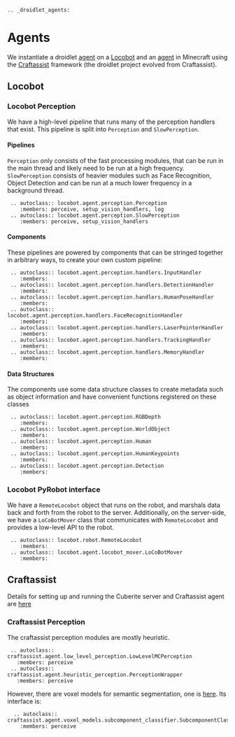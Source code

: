 ```eval_rst
.. _droidlet_agents:
```
# Agents
We instantiate a droidlet [agent](https://github.com/facebookresearch/droidlet/tree/agent_docs/locobot/agent) on a [Locobot](http://www.locobot.org/) and an [agent](https://github.com/facebookresearch/droidlet/tree/agent_docs/craftassist/agent) in Minecraft using the [Craftassist](https://arxiv.org/abs/1907.08584) framework (the droidlet project evolved from Craftassist).  

## Locobot ##

### Locobot Perception ###

We have a high-level pipeline that runs many of the perception handlers that exist.
This pipeline is split into `Perception` and `SlowPerception`.

#### Pipelines

`Perception` only consists of the fast processing modules, that can be run in the main thread and likely need to be run at a high frequency.
`SlowPerception` consists of heavier modules such as Face Recognition, Object Detection and can be run at a much lower frequency in a background thread.

```eval_rst
 .. autoclass:: locobot.agent.perception.Perception
    :members: perceive, setup_vision_handlers, log
 .. autoclass:: locobot.agent.perception.SlowPerception
    :members: perceive, setup_vision_handlers
```

#### Components

These pipelines are powered by components that can be stringed together in arbitrary ways, to create your own custom pipeline:

```eval_rst
 .. autoclass:: locobot.agent.perception.handlers.InputHandler
    :members:
 .. autoclass:: locobot.agent.perception.handlers.DetectionHandler
    :members:
 .. autoclass:: locobot.agent.perception.handlers.HumanPoseHandler
    :members:
 .. autoclass:: locobot.agent.perception.handlers.FaceRecognitionHandler
    :members:
 .. autoclass:: locobot.agent.perception.handlers.LaserPointerHandler
    :members:
 .. autoclass:: locobot.agent.perception.handlers.TrackingHandler
    :members:
 .. autoclass:: locobot.agent.perception.handlers.MemoryHandler
    :members:
```

#### Data Structures

The components use some data structure classes to create metadata such as object information and have convenient functions registered on these classes

```eval_rst
 .. autoclass:: locobot.agent.perception.RGBDepth
    :members:
 .. autoclass:: locobot.agent.perception.WorldObject
    :members:
 .. autoclass:: locobot.agent.perception.Human
    :members:
 .. autoclass:: locobot.agent.perception.HumanKeypoints
    :members:
 .. autoclass:: locobot.agent.perception.Detection
    :members:
```


### Locobot PyRobot interface ###

We have a `RemoteLocobot` object that runs on the robot, and marshals data back and forth from the robot to the server.
Additionally, on the server-side, we have a `LoCoBotMover` class that communicates with `RemoteLocobot` and provides a low-level API to the robot.

```eval_rst
 .. autoclass:: locobot.robot.RemoteLocobot
    :members:
 .. autoclass:: locobot.agent.locobot_mover.LoCoBotMover
    :members:
```

## Craftassist ##
Details for setting up and running the Cuberite server and Craftassist agent are [here](https://github.com/facebookresearch/droidlet/tree/agent_docs/craftassist/)

### Craftassist Perception ###

The craftassist perception modules are mostly heuristic.  

```eval_rst
 .. autoclass:: craftassist.agent.low_level_perception.LowLevelMCPerception
   :members: perceive
 .. autoclass:: craftassist.agent.heuristic_perception.PerceptionWrapper
   :members: perceive
```

However, there are voxel models for semantic segmentation, one is [here](https://github.com/facebookresearch/droidlet/tree/agent_docs/craftassist/agent/voxel_models/detection-transformer).  Its interface is:
```eval_rst
  .. autoclass:: craftassist.agent.voxel_models.subcomponent_classifier.SubcomponentClassifierWrapper
    :members: perceive
```
